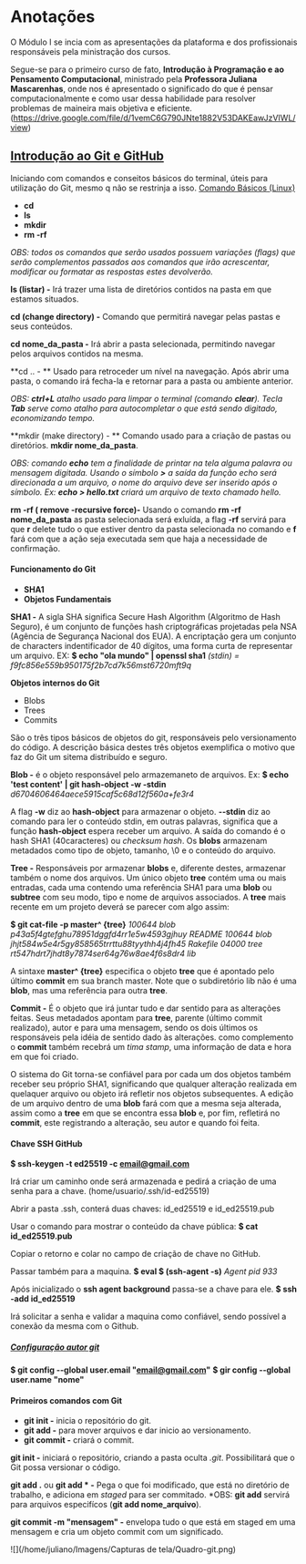# Anotações

O Módulo I se incia com as apresentações da plataforma e dos profissionais responsáveis pela ministração dos cursos.

Segue-se para o primeiro curso de fato, **Introdução à Programação e ao Pensamento Computacional**, ministrado pela **Professora Juliana Mascarenhas**, onde nos é apresentado o significado do que é pensar computacionalmente e como usar dessa habilidade para resolver problemas de maineira mais objetiva e eficiente.(https://drive.google.com/file/d/1vemC6G790JNte1882V53DAKEawJzVIWL/view)

## <u>Introdução ao Git e GitHub</u> 

Iniciando com comandos e conseitos básicos do terminal, úteis para utilização do Git, mesmo q não se restrinja a isso.
<u>Comando Básicos (Linux)</u>

- **cd**
- **ls**
- **mkdir**
- **rm -rf**

*OBS: todos os comandos que serão usados possuem variações (flags) que serão complementos passados aos comandos que irão acrescentar, modificar ou formatar as respostas estes devolverão.*

**ls (listar) -** Irá trazer uma lista de diretórios contidos na pasta em que estamos situados.

**cd (change directory) -** Comando que permitirá navegar pelas pastas e seus conteúdos. 

**cd  nome_da_pasta -** Irá abrir a pasta selecionada, permitindo navegar pelos arquivos contidos na mesma.

**cd .. - ** Usado para retroceder um nível na navegação. Após abrir uma pasta, o comando irá fecha-la e retornar para a pasta ou ambiente anterior.

*OBS: **ctrl+L** atalho usado para limpar o terminal (comando **clear**). Tecla **Tab** serve como atalho para autocompletar o que está sendo digitado, economizando tempo.*

**mkdir (make directory) - ** Comando usado para a criação de pastas ou diretórios. **mkdir nome_da_pasta**.

*OBS:  comando **echo** tem a finalidade de printar na tela alguma palavra ou mensagem digitada. Usando o símbolo **>** a saída da função echo será direcionada a um arquivo, o nome do arquivo deve ser inserido após o símbolo. Ex: **echo > hello.txt** criará um arquivo de texto chamado hello.*

**rm -rf ( remove -recursive force)-** Usando o comando **rm -rf nome_da_pasta** as pasta selecionada será exluída, a flag **-rf** servirá para que **r** delete tudo o que estiver dentro da pasta selecionada no comando e **f** fará com que a ação seja executada sem que haja a necessidade de confirmação.



#### Funcionamento do Git

- **SHA1**
- **Objetos Fundamentais**

**SHA1 -** A sigla SHA significa Secure Hash Algorithm (Algoritmo de Hash Seguro), é um conjunto de funções hash criptográficas projetadas pela NSA (Agência de Segurança Nacional dos EUA). A encriptação gera um conjunto de characters indentificador de 40 dígitos, uma forma curta de representar um arquivo.
EX: **$	echo	"ola mundo"	|	openssl	sha1**
		*(stdin) = f9fc856e559b950175f2b7cd7k56mst6720mft9q*

**Objetos internos do Git**

- Blobs
- Trees
- Commits

São o três tipos básicos de objetos do git, responsáveis pelo versionamento do código. A descrição básica destes três objetos exemplifica o motivo que faz do Git um sitema distribuído e seguro.

**Blob -** é o objeto responsável pelo armazemaneto de arquivos.
Ex: **$	echo	'test content'	|	git	hash-object	-w	-stdin**
		*d6704606464aece5915caf5c68d12f560a+fe3r4*

A flag **-w** diz ao **hash-object** para armazenar o objeto. **--stdin** diz ao comando para ler o conteúdo stdin, em outras palavras, significa que a função **hash-object** espera receber um arquivo. A saída do comando é o hash SHA1 (40caracteres) ou *checksum hash*. Os **blobs** armazenam metadados como tipo de objeto, tamanho, \0 e o conteúdo do arquivo.

**Tree -** Responsáveis por armazenar **blobs** e, diferente destes, armazenar também o nome dos arquivos. Um único objeto **tree** contém uma ou mais entradas, cada uma contendo uma referência SHA1 para uma **blob** ou **subtree** com seu modo, tipo e nome de arquivos associados. A **tree** mais recente em um projeto deverá se parecer com algo assim:

**$	git	cat-file	-p	master^ {tree}**
*100644	blob	p43a5f4gtefghu78951dggfd4rr1e5w4593gjhuy			README*
*100644	blob	jhjt584w5e4r5gy858565trrttu88tyythh4j4fh45		     Rakefile*
*04000 	 tree	rt547hdrt7jhdt8y7874ser64g76w8ae4f6s8dr4	          lib*

A sintaxe **master^ {tree}** especifica o objeto **tree** que é apontado pelo último **commit** em sua branch master. Note que o subdiretório lib não é uma **blob**, mas uma referência para outra **tree**.

**Commit -** É o objeto que irá juntar tudo e dar sentido para as alterações feitas. Seus metadados apontam para **tree**, parente (último commit realizado), autor e para uma mensagem, sendo os dois últimos os responsáveis pela idéia de sentido dado às alterações. como complemento o **commit** também recebrá  um *tima stamp*, uma informação de data e hora em que foi criado.



O sistema do Git torna-se confiável para por cada um dos objetos também receber seu próprio SHA1, significando que qualquer alteração realizada em quelaquer arquivo ou objeto irá refletir nos objetos subsequentes. A edição de um arquivo dentro de uma **blob** fará com que a mesma seja alterada, assim como a **tree** em que se encontra essa **blob** e, por fim, refletirá no **commit**, este registrando a alteração, seu autor e quando foi feita.



#### Chave SSH GitHub

**$	ssh-keygen	-t	ed25519	-c	email@gmail.com**

Irá criar um caminho onde será armazenada e pedirá a criação de uma senha para a chave.
(home/usuario/.ssh/id-ed25519)

Abrir a pasta .ssh, conterá duas chaves: id_ed25519 e id_ed25519.pub

Usar o comando para mostrar o conteúdo da chave pública:
**$	cat	id_ed25519.pub**

Copiar o retorno e colar no campo de criação de chave no GitHub.

Passar também para a maquina.
**$	eval	$	(ssh-agent 	-s)**
*Agent	pid	933*

Após inicializado o **ssh agent background** passa-se a chave para ele.
**$	ssh	-add	id_ed25519**

Irá solicitar a senha e validar a maquina como confiável, sendo possível a conexão da mesma com o Github.



##### <u>Configuração autor git</u>

**$	git	config	--global	user.email	"email@gmail.com"**
**$	gir	config	--global	user.name	"nome"**

#### Primeiros comandos com Git

- **git init -** inicia o repositório do git.
- **git add -** para mover arquivos e dar inicio ao versionamento.
- **git commit -** criará o commit.

**git init -** iniciará o repositório, criando a pasta oculta *.git*. Possibilitará que o Git possa versionar o código.

**git add .** ou **git add * -** Pega o que foi modificado, que está no diretório de trabalho, e adiciona em *staged* para ser commitado. 
*OBS: **git add** servirá para arquivos especifícos (**git add nome_arquivo**).

**git commit -m "mensagem" -** envelopa tudo o que está em staged em uma mensagem e cria um objeto commit com um significado.

![](/home/juliano/Imagens/Capturas de tela/Quadro-git.png)





